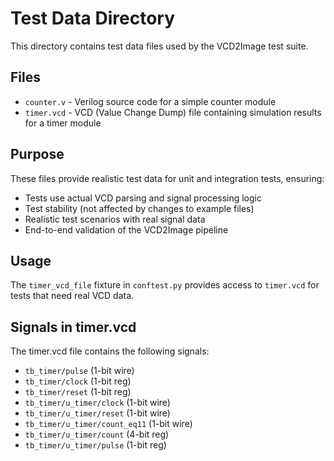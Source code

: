 # Test Data Directory

This directory contains test data files used by the VCD2Image test suite.

## Files

- `counter.v` - Verilog source code for a simple counter module
- `timer.vcd` - VCD (Value Change Dump) file containing simulation results for a timer module

## Purpose

These files provide realistic test data for unit and integration tests, ensuring:

- Tests use actual VCD parsing and signal processing logic
- Test stability (not affected by changes to example files)
- Realistic test scenarios with real signal data
- End-to-end validation of the VCD2Image pipeline

## Usage

The `timer_vcd_file` fixture in `conftest.py` provides access to `timer.vcd` for tests that need real VCD data.

## Signals in timer.vcd

The timer.vcd file contains the following signals:
- `tb_timer/pulse` (1-bit wire)
- `tb_timer/clock` (1-bit reg)
- `tb_timer/reset` (1-bit reg)
- `tb_timer/u_timer/clock` (1-bit wire)
- `tb_timer/u_timer/reset` (1-bit wire)
- `tb_timer/u_timer/count_eq11` (1-bit wire)
- `tb_timer/u_timer/count` (4-bit reg)
- `tb_timer/u_timer/pulse` (1-bit reg)
